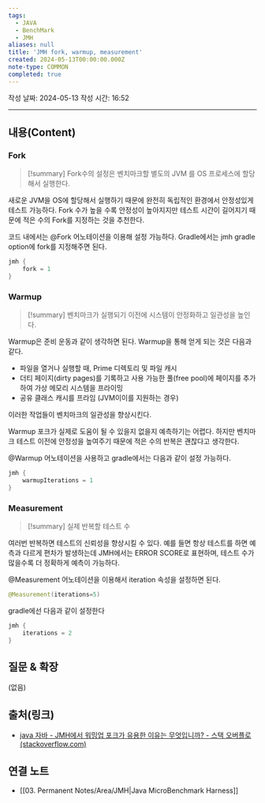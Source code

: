 ```yaml
---
tags:
  - JAVA
  - BenchMark
  - JMH
aliases: null
title: 'JMH fork, warmup, measurement'
created: 2024-05-13T00:00:00.000Z
note-type: COMMON
completed: true
---
```

작성 날짜: 2024-05-13
작성 시간: 16:52


----
## 내용(Content)

### Fork

>[!summary]
> Fork수의 설정은 벤치마크할 별도의 JVM 를 OS 프로세스에 할당해서 실행한다.

새로운 JVM을 OS에 할당해서 실행하기 때문에 완전히 독립적인 환경에서 안정성있게 테스트 가능하다. Fork 수가 높을 수록 안정성이 높아지지만 테스트 시간이 길어지기 때문에 적은 수의 Fork를 지정하는 것을 추천한다.

코드 내에서는 @Fork 어노테이션을 이용해 설정 가능하다.
Gradle에서는 jmh gradle option에 fork를 지정해주면 된다.

```kotlin
jmh {  
    fork = 1  
}
```
### Warmup

>[!summary]
> 벤치마크가 실행되기 이전에 시스템이 안정화하고 일관성을 높인다.


Warmup은 준비 운동과 같이 생각하면 된다. Warmup을 통해 얻게 되는 것은 다음과 같다.

- 파일을 열거나 실행할 때, Prime 디렉토리 및 파일 캐시
- 더티 페이지(dirty pages)를 기록하고 사용 가능한 풀(free pool)에 페이지를 추가하여 가상 메모리 시스템을 프라이밍
- 공유 클래스 캐시를 프라임 (JVM이이를 지원하는 경우)

이러한 작업들이 벤치마크의 일관성을 향상시킨다.

Warmup 포크가 실제로 도움이 될 수 있을지 없을지 예측하기는 어렵다. 하지만 벤치마크 테스트 이전에 안정성을 높여주기 때문에 적은 수의 반복은 괜찮다고 생각한다.

@Warmup 어노테이션을 사용하고 gradle에서는 다음과 같이 설정 가능하다.

```kotlin
jmh {  
    warmupIterations = 1  
}
```

### Measurement

>[!summary]
>실제 반복할 테스트 수

여러번 반복하면 테스트의 신뢰성을 향상시킬 수 있다. 예를 들면 항상 테스트를 하면 예측과 다르게 편차가 발생하는데 JMH에서는 ERROR SCORE로 표현하며, 테스트 수가 많을수록 더 정확하게 예측이 가능하다.

@Measurement 어노테이션을 이용해서 iteration 속성을 설정하면 된다.

```java
@Measurement(iterations=5)
```

gradle에선 다음과 같이 설정한다

```kotlin
jmh {  
    iterations = 2  
}
```

## 질문 & 확장

(없음)

## 출처(링크)

- [java 자바 - JMH에서 워밍업 포크가 유용한 이유는 무엇입니까? - 스택 오버플로 (stackoverflow.com)](https://stackoverflow.com/questions/74062856/why-are-warmup-forks-useful-in-jmh)

## 연결 노트

- [[03. Permanent Notes/Area/JMH|Java MicroBenchmark Harness]]








